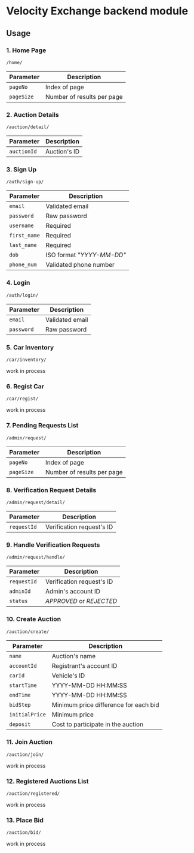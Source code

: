 # Velocity Exchange backend module

## Usage

### 1. Home Page

`/home/`

|Parameter|Description|
|-|-|
|`pageNo`|Index of page|
|`pageSize`|Number of results per page|

### 2. Auction Details

`/auction/detail/`

|Parameter|Description|
|-|-|
|`auctionId`|Auction's ID|

### 3. Sign Up

`/auth/sign-up/`

|Parameter|Description|
|-|-|
|`email`|Validated email|
|`password`|Raw password|
|`username`|Required|
|`first_name`|Required|
|`last_name`|Required|
|`dob`|ISO format *"YYYY-MM-DD"*|
|`phone_num`|Validated phone number|

### 4. Login

`/auth/login/`

|Parameter|Description|
|-|-|
|`email`|Validated email|
|`password`|Raw password|

### 5. Car Inventory

`/car/inventory/`

work in process

### 6. Regist Car

`/car/regist/`

work in process

### 7. Pending Requests List

`/admin/request/`

|Parameter|Description|
|-|-|
|`pageNo`|Index of page|
|`pageSize`|Number of results per page|

### 8. Verification Request Details

`/admin/request/detail/`

|Parameter|Description|
|-|-|
|`requestId`|Verification request's ID|

### 9. Handle Verification Requests

`/admin/request/handle/`

|Parameter|Description|
|-|-|
|`requestId`|Verification request's ID|
|`adminId`|Admin's account ID|
|`status`|*APPROVED* or *REJECTED*|

### 10. Create Auction

`/auction/create/`

|Parameter|Description|
|-|-|
|`name`|Auction's name|
|`accountId`|Registrant's account ID|
|`carId`|Vehicle's ID|
|`startTime`|YYYY-MM-DD HH:MM:SS|
|`endTime`|YYYY-MM-DD HH:MM:SS|
|`bidStep`|Minimum price difference for each bid|
|`initialPrice`|Minimum price|
|`deposit`|Cost to participate in the auction|

### 11. Join Auction

`/auction/join/`

work in process

### 12. Registered Auctions List

`/auction/registered/`

work in process

### 13. Place Bid

`/auction/bid/`

work in process
